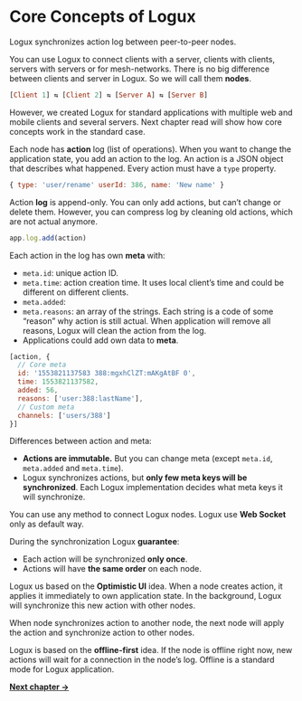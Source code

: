 # Core Concepts of Logux

Logux synchronizes action log between peer-to-peer nodes.

You can use Logux to connect clients with a server, clients with clients,
servers with servers or for mesh-networks. There is no big difference between
clients and server in Logux. So we will call them **nodes**.

```haskell
[Client 1] ⇆ [Client 2] ⇆ [Server A] ⇆ [Server B]
```

However, we created Logux for standard applications with multiple
web and mobile clients and several servers. Next chapter read will show
how core concepts work in the standard case.

Each node has **action** log (list of operations). When you want to change
the application state, you add an action to the log. An action is a JSON object
that describes what happened. Every action must have a `type` property.

```js
{ type: 'user/rename' userId: 386, name: 'New name' }
```

Action **log** is append-only. You can only add actions, but can’t change
or delete them. However, you can compress log by cleaning old actions,
which are not actual anymore.

```js
app.log.add(action)
```

Each action in the log has own **meta** with:

* `meta.id`: unique action ID.
* `meta.time`: action creation time. It uses local client’s time
  and could be different on different clients.
* `meta.added`:
* `meta.reasons`: an array of the strings. Each string is a code of some
  “reason” why action is still actual. When application will remove all reasons,
  Logux will clean the action from the log.
* Applications could add own data to **meta**.

```js
[action, {
  // Core meta
  id: '1553821137583 388:mgxhClZT:mAKgAtBF 0',
  time: 1553821137582,
  added: 56,
  reasons: ['user:388:lastName'],
  // Custom meta
  channels: ['users/388']
}]
```

Differences between action and meta:

* **Actions are immutable.** But you can change meta
  (except `meta.id`, `meta.added` and `meta.time`).
* Logux synchronizes actions, but **only few meta keys will be synchronized**.
  Each Logux implementation decides what meta keys it will synchronize.

You can use any method to connect Logux nodes. Logux use
**Web Socket** only as default way.

During the synchronization Logux **guarantee**:

* Each action will be synchronized **only once**.
* Actions will have **the same order** on each node.

Logux us based on the **Optimistic UI** idea. When a node creates action,
it applies it immediately to own application state. In the background,
Logux will synchronize this new action with other nodes.

When node synchronizes action to another node, the next node will apply
the action and synchronize action to other nodes.

Logux is based on the **offline-first** idea. If the node is offline right now,
new actions will wait for a connection in the node’s log. Offline is a standard
mode for Logux application.

**[Next chapter →](./2-practice.md)**
